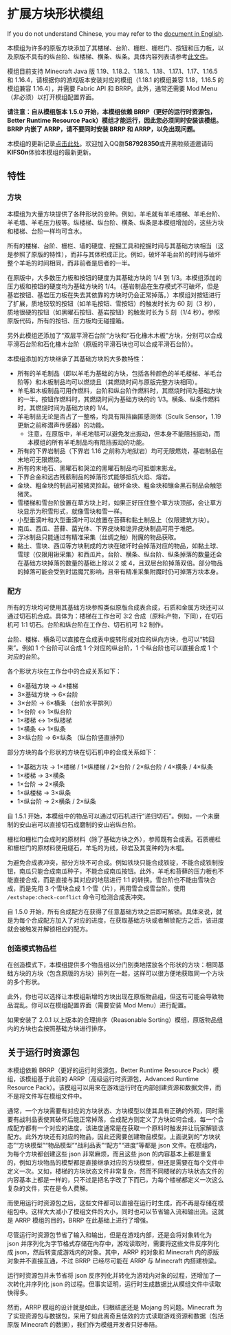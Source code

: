# 扩展方块形状模组

If you do not understand Chinese, you may refer to the [document in English](README-en.md).

本模组为许多的原版方块添加了其楼梯、台阶、栅栏、栅栏门、按钮和压力板，以及原版不具有的纵台阶、纵楼梯、横条、纵条。具体内容列表请参考[此文件](BlockList.md)。

模组目前支持 Minecraft Java 版 1.19、1.18.2、1.18.1、1.18、1.17.1、1.17、1.16.5 和 1.16.4，请根据你的游戏版本安装对应的模组（1.18.1 的模组兼容 1.18，1.16.5 的模组兼容 1.16.4），并需要 Fabric API 和 BRRP。此外，通常还需要 Mod Menu（非必须）以打开模组配置界面。

**请注意：自从模组版本 1.5.0 开始，本模组依赖 BRRP（更好的运行时资源包，Better Runtime Resource Pack）模组才能运行，因此您必须同时安装该模组。BRRP 内嵌了 ARRP，请不要同时安装 BRRP 和 ARRP，以免出现问题。**

本模组的更新记录[点击此处](UpdateLog.md)。欢迎加入QQ群**587928350**或开黑啦频道邀请码**KlFS0n**体验本模组的最新更新。

## 特性

### 方块

本模组为大量方块提供了各种形状的变种。例如，羊毛就有羊毛楼梯、羊毛台阶、羊毛墙、羊毛压力板等。纵楼梯、纵台阶、横条、纵条是本模组增加的，这些方块和楼梯、台阶一样均可含水。

所有的楼梯、台阶、栅栏、墙的硬度、挖掘工具和挖掘时间与其基础方块相当（这是参照了原版的特性），而非与其体积成正比。例如，破坏羊毛台阶的时间与破坏整个羊毛的时间相同，而非前者是后者的一半。

在原版中，大多数压力板和按钮的硬度为其基础方块的 1/4 到 1/3。本模组添加的压力板和按钮的硬度均为基础方块的 1/4。（基岩制品在生存模式不可破坏，但是基岩按钮、基岩压力板在失去其依靠的方块时仍会正常掉落。）本模组对按钮进行了扩展，质地较软的按钮（如羊毛按钮、雪按钮）的触发时长为 60 刻（3 秒），质地很硬的按钮（如黑曜石按钮、基岩按钮）的触发时长为 5 刻（1/4 秒）。参照原版代码，所有的按钮、压力板均无碰撞箱。

另外此模组还添加了“双层平滑石台阶”方块和“石化橡木木板”方块，分别可以合成平滑石台阶和石化橡木台阶（原版的平滑石块也可以合成平滑石台阶）。

本模组添加的方块继承了其基础方块的大多数特性：

- 所有的羊毛制品（即以羊毛为基础的方块，包括各种颜色的羊毛楼梯、羊毛台阶等）和木板制品均可以燃烧且（其燃烧时间与原版完整方块相同）。
- 羊毛和木板制品可用作燃料，台阶和纵台阶作燃料时，其燃烧时间为基础方块的一半。按钮作燃料时，其燃烧时间为基础方块的约 1/3。横条、纵条作燃料时，其燃烧时间为基础方块的 1/4。
- 羊毛制品无论是否占了一整格，均具有阻挡幽匿感测体（Sculk Sensor，1.19 更新之前称潜声传感器）的功能。
    - 注意，在原版中，羊毛地毯可以避免发出振动，但本身不能阻挡振动，而本模组的所有羊毛制品均有阻挡振动的功能。
- 所有的下界岩制品（下界岩 1.16 之前称为地狱岩）均可无限燃烧，基岩制品在末地可无限燃烧。
- 所有的末地石、黑曜石和哭泣的黑曜石制品均可抵御末影龙。
- 下界合金和远古残骸制品的掉落形式能够抵抗火焰、熔岩。
- 金块、粗金块的制品可被猪灵捡起。破坏金块、粗金块和镶金黑石制品会触怒猪灵。
- 雪楼梯和雪台阶放置在草方块上时，如果正好压住整个草方块顶部，会让草方块显示为积雪形式，就像雪块和雪一样。
- 小型垂滴叶和大型垂滴叶可以放置在苔藓和黏土制品上（仅限建筑方块）。
- 南瓜、西瓜、苔藓、菌光体、下界疣块和诡异疣块制品可用于堆肥。
- 浮冰制品只能通过有精准采集（丝绸之触）附魔的物品获取。
- 黏土、雪块、西瓜等方块制成的方块在破坏时会掉落对应的物品，如黏土球、雪球（仅限用锹采集）和西瓜片。台阶、横条、纵台阶、纵条掉落的数量还会在基础方块掉落的数量的基础上除以 2 或 4，且双层台阶掉落双倍。部分物品的掉落可能会受到时运魔咒影响，且带有精准采集附魔时仍可掉落方块本身。

### 配方

所有的方块均可使用其基础方块参照类似原版合成表合成，石质和金属方块还可以通过切石机合成。具体为：楼梯在工作台可 3:2 合成（原料:产物，下同），在切石机可 1:1 切石。台阶和纵台阶在工作台、切石机可 1:2 制作。

台阶、楼梯、横条可以直接在合成表中旋转形成对应的纵向方块，也可以“转回来”。例如 1 个台阶可以合成 1 个对应的纵台阶，1 个纵台阶也可以直接合成 1 个对应的台阶。

各个形状方块在工作台中的合成关系如下：

- 6×基础方块 → 4×楼梯
- 3×基础方块 → 6×台阶
- 3×台阶 → 6×横条 （台阶水平排列）
- 1×台阶 ↔ 1×纵台阶
- 1×楼梯 ↔ 1×纵楼梯
- 1×横条 ↔ 1×纵条
- 3×纵台阶 → 6×纵条 （纵台阶竖直排列）

部分方块的各个形状的方块在切石机中的合成关系如下：

- 1×基础方块 → 1×楼梯 / 1×纵楼梯 / 2×台阶 / 2×纵台阶 / 4×横条 / 4×纵条
- 1×楼梯 → 3×横条
- 1×台阶 → 2×横条
- 1×纵楼梯 → 3×纵条
- 1×纵台阶 → 2×横条 / 2×纵条

自 1.5.1 开始，本模组中的物品可以通过切石机进行“递归切石”。例如，一个未磨制的安山岩可以直接切石成磨制的安山岩纵台阶。

栅栏和栅栏门合成时的原材料（除了基础方块之外），参照既有合成表。石质栅栏和栅栏门的原材料使用燧石，羊毛的为线，砂岩及其变种的为木棍。

为避免合成表冲突，部分方块不可合成。例如铁块只能合成铁锭，不能合成铁制按钮，南瓜只能合成南瓜种子，不能合成南瓜按钮。此外，羊毛和苔藓的压力板也不能直接合成，而是直接与其对应的地毯进行 1:1 的转换。雪台阶也不能由雪块合成，而是先用 3 个雪块合成 1 个雪（片），再用雪合成雪台阶。使用 `/extshape:check-conflict` 命令可检测合成表冲突。

自 1.5.0 开始，所有合成配方在获得了任意基础方块之后即可解锁。具体来说，就是为每个合成配方加入了对应的进度，在获取基础方块或者解锁配方之后，该进度就会被触发并解锁相应的配方。

### 创造模式物品栏

在创造模式下，本模组提供多个物品组以分门别类地摆放各个形状的方块：相同基础方块的方块（包含原版的方块）排列在一起，这样可以很方便地获取同一个方块的多个形状。

此外，你也可以选择让本模组新增的方块出现在原版物品组，但这有可能会导致物品混乱。你可以在模组配置界面（需要安装 Mod Menu）进行配置。

如果安装了 2.0.1 以上版本的合理排序（Reasonable Sorting）模组，原版物品组内的方块也会按照基础方块进行排序。

## 关于运行时资源包

本模组依赖 BRRP（更好的运行时资源包，Better Runtime Resource Pack）模组，该模组基于此前的 ARRP（高级运行时资源包，Advanced Runtime Resource Pack）。该模组可以用来在游戏运行时在内部创建资源和数据文件，而不是将文件写在模组文件中。

通常，一个方块需要有对应的方块状态、方块模型以使其具有正确的外观，同时需要有战利品表使其破坏后能正常掉落，合成配方则定义了方块如何合成，每一个合成配方都有一个对应的进度，该进度通常是在获取一个原料时触发并让玩家解锁该配方。此外方块还有对应的物品，因此还需要创建物品模型。上面说到的“方块状态”“方块模型”“物品模型”“战利品表”“配方”“进度”等都是 json 文件。在模组内，为每个方块都创建这些 json 非常麻烦，而且这些 json 的内容基本上都是重复的，例如方块物品的模型都是直接继承对应的方块模型，但还是需要在每个文件中定义一次。又如，楼梯的方块状态文件非常复杂，然而不同楼梯的方块状态文件的内容基本上都是一样的，只不过是把名字改了下而已，为每个楼梯都定义一次这么复杂的文件，实在是令人费解。

而使用运行时资源包之后，这些文件都可以直接在运行时生成，而不再是存储在模组包中。这样大大减小了模组文件的大小，同时也可以节省输入流和输出流。这就是 ARRP 模组的目的，BRRP 在此基础上进行了增强。

尽管运行时资源包节省了输入和输出，但是在游戏内部，还是会将对象转化为 json 并序列化为字节格式存储在内存中，游戏读取时，需要将这些文件反序列化成 json，然后转变成游戏内的对象。其中，ARRP 的对象和 Minecraft 内的原版对象并不直接互通，不过 BRRP 已经尽可能在 ARRP 与 Minecraft 内搭建桥梁。

运行时资源包并未节省将 json 反序列化并转化为游戏内对象的过程，还增加了一次转化并序列化 json 的过程。但事实证明，运行时生成数据比从模组文件中读取快得多。

然而，ARRP 模组的设计就是如此，归根结底还是 Mojang 的问题。Minecraft 为了实现资源包与数据包，采用了如此离奇且低效的方式读取游戏资源和数据（包括原版 Minecraft 的数据），我们作为模组开发者只好奉陪。
